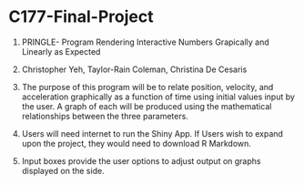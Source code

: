 # C177-Final-Project

1. PRINGLE- Program Rendering Interactive Numbers Grapically and Linearly as Expected

2. Christopher Yeh, Taylor-Rain Coleman, Christina De Cesaris

3. The purpose of this program will be to relate position, velocity, and 
acceleration graphically as a function of time using initial values input by 
the user. A graph of each will be produced using the mathematical relationships
between the three parameters.

4. Users will need internet to run the Shiny App. If Users wish to expand upon the project, they would need to download R Markdown.

5. Input boxes provide the user options to adjust output on graphs displayed on the side.  
